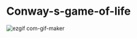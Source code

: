 # Conway-s-game-of-life

![ezgif com-gif-maker](https://user-images.githubusercontent.com/57571014/82713970-154e5b80-9c8d-11ea-8698-67b0ac4efb45.gif)
